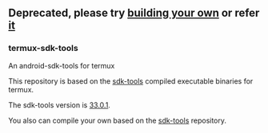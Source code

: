 ## Deprecated, please try [building your own](https://github.com/Lzhiyong/sdk-tools) or refer [it](https://github.com/RohitVerma882/aapt2)

### termux-sdk-tools

An android-sdk-tools for termux

This repository is based on the [sdk-tools](https://github.com/Lzhiyong/sdk-tools) compiled executable binaries for termux.

The sdk-tools version is [33.0.1](https://github.com/Lzhiyong/sdk-tools/releases/tag/33.0.1).

You also can compile your own based on the [sdk-tools](https://github.com/Lzhiyong/sdk-tools) repository.
